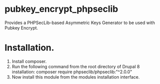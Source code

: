 pubkey_encrypt_phpseclib
=======================

Provides a PHPSecLib-based Asymmetric Keys Generator to be used with Pubkey Encrypt.

# Installation.
1) Install composer.
2) Run the following command from the root directory of Drupal 8 installation:
	composer require phpseclib/phpseclib:"^2.0.0"
3) Now install this module from the modules installation interface.